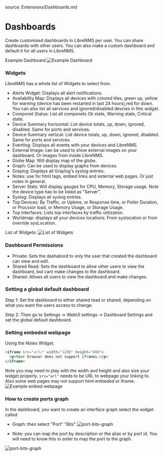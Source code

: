 source: Extensions/Dashboards.md

# Dashboards
Create customised dashboards in LibreNMS per user. You can share dashboards with other users. You can also make a custom dashboard and
default it for all users in LibreNMS.

Example Dashboard
![Example Dashboard](/img/example-dashboard.png)

### Widgets
LibreNMS has a whole list of Widgets to select from. 

+ Alerts Widget: Displays all alert notifications.
+ Availability Map: Displays all devices with colored tiles, green up, yellow for warning (device has been restarted in last 24 hours),red   for down. You can also list all services and ignored/disabled devcies in this widget.
+ Componet Status: List all componets Ok state, Warning state, Critical state.
+ Device Summary horizontal: List device totals, up, down, ignored, disabled. Same for ports and services. 
+ Device Summary vertical: List device totals, up, down, ignored, disabled. Same for ports and services.
+ Eventlog: Displays all events with your devices and LibreNMS. 
+ External Image: can be used to show external images on your dashboard. Or images from inside LibreNMS.
+ Globe Map: Will display map of the globe.
+ Graph: Can be used to display graphs from devices. 
+ Graylog: Displays all Graylog's syslog entries.
+ Notes: use for html tags, embed links and external web pages. Or just notes in general.
+ Server Stats: Will display gauges for CPU, Memory, Storage usage. Note the device type has to be listed as "Server".
+ Syslog: Displays all syslog entries.
+ Top Devices: By Traffic, or  Uptime, or Response time, or Poller Duration, or Procssor load, or Memory Usage, or Storage Usage.
+ Top Interfaces: Lists top interfaces by traffic utilization.
+ Worldmap: displays all your devices locations. From syslocation or from override sysLocation.

List of Widgets: 
![List of Widgets][image of widgets]

[image of widgets]: /img/list-widgets.png "List of the widgets"


### Dashboard Permissions
- Private: Sets the dashabord to only the user that created the dashboard can view and edit.
- Shared Read: Sets the dashboard to allow other users to view the dashboard, but cant make changes to the dashboard.
- Shared: Allows all users to view the dashboard and make changes.

### Setting a global default dashboard

Step 1: Set the dashboard to either shared read or shared, depending on what you want the users access to change. 

Step 2: Then go to Settings -> WebUI settings -> Dashboard Settings and set the global default dashboard.

### Setting embeded webpage

Using the Notes Widget.
```html
<iframe src="url/" width="1200" height="800">
  <p>Your browser does not support iframes.</p>
</iframe>
```
Note you may need to play with the width and height and also size your widget properly.
``` src="url" ``` needs to be URL to webpage your linking to.
Also some web pages may not support html embeded or iframe.
![Example embed webpage](/img/example-embed-website.png)

### How to create ports graph

In the dashboard, you want to create an interface graph select the widget called

* Graph:  then select "Port" "Bits"
![port-bits-graph](/img/port-bits-graph.png)

* Note: you can map the port by description or the alias or by port id. You will need to know this in order to map the port to the graph. 

![port-bits-graph](/img/port-bits-port.png)
